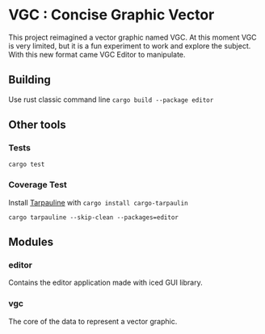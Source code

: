 # VGC : Concise Graphic Vector

This project reimagined a vector graphic named VGC. At this moment VGC is very limited, but it is a fun experiment to work and explore the subject. With this new format came VGC Editor to manipulate.

## Building

Use rust classic command line ``cargo build --package editor``

## Other tools

### Tests

``cargo test``

### Coverage Test

Install [Tarpauline](https://github.com/xd009642/tarpaulin) with ``cargo install cargo-tarpaulin``

``cargo tarpauline --skip-clean --packages=editor``

## Modules

### editor

Contains the editor application made with iced GUI library.

### vgc

The core of the data to represent a vector graphic.
